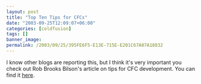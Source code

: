 ```yaml
---
layout: post
title: "Top Ten Tips for CFCs"
date: "2003-09-25T12:09:07+06:00"
categories: [coldfusion]
tags: []
banner_image: 
permalink: /2003/09/25/395FE6F5-E13E-715E-E201C67A07A18832
---
```


I know other blogs are reporting this, but I think it's very important you check out Rob Brooks Bilson's article on tips for CFC development. You can find it <a href="http://www.oreillynet.com/pub/a/javascript/2003/09/24/coldfusion_tips.html">here</a>.